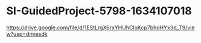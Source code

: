 # SI-GuidedProject-5798-1634107018

https://drive.google.com/file/d/1EStLrgX6rxYHUhCIoKcp7bhdHYx3d_T9/view?usp=drivesdk
